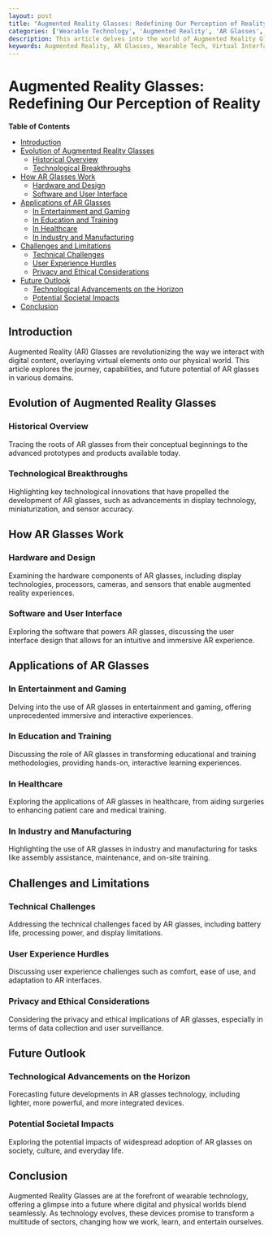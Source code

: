 ```yaml
---
layout: post
title: "Augmented Reality Glasses: Redefining Our Perception of Reality"
categories: ['Wearable Technology', 'Augmented Reality', 'AR Glasses', 'Tech Innovation', 'Futuristic Gadgets']
description: This article delves into the world of Augmented Reality Glasses, exploring their technological advancements, applications, and the potential they hold for transforming our interaction with the digital world.
keywords: Augmented Reality, AR Glasses, Wearable Tech, Virtual Interfaces, Futuristic Technology, Immersive Experience
---
```


# Augmented Reality Glasses: Redefining Our Perception of Reality

**Table of Contents**

- [Introduction](#introduction)
- [Evolution of Augmented Reality Glasses](#evolution-of-augmented-reality-glasses)
  - [Historical Overview](#historical-overview)
  - [Technological Breakthroughs](#technological-breakthroughs)
- [How AR Glasses Work](#how-ar-glasses-work)
  - [Hardware and Design](#hardware-and-design)
  - [Software and User Interface](#software-and-user-interface)
- [Applications of AR Glasses](#applications-of-ar-glasses)
  - [In Entertainment and Gaming](#in-entertainment-and-gaming)
  - [In Education and Training](#in-education-and-training)
  - [In Healthcare](#in-healthcare)
  - [In Industry and Manufacturing](#in-industry-and-manufacturing)
- [Challenges and Limitations](#challenges-and-limitations)
  - [Technical Challenges](#technical-challenges)
  - [User Experience Hurdles](#user-experience-hurdles)
  - [Privacy and Ethical Considerations](#privacy-and-ethical-considerations)
- [Future Outlook](#future-outlook)
  - [Technological Advancements on the Horizon](#technological-advancements-on-the-horizon)
  - [Potential Societal Impacts](#potential-societal-impacts)
- [Conclusion](#conclusion)

## Introduction

Augmented Reality (AR) Glasses are revolutionizing the way we interact with digital content, overlaying virtual elements onto our physical world. This article explores the journey, capabilities, and future potential of AR glasses in various domains.

## Evolution of Augmented Reality Glasses

### Historical Overview

Tracing the roots of AR glasses from their conceptual beginnings to the advanced prototypes and products available today.

### Technological Breakthroughs

Highlighting key technological innovations that have propelled the development of AR glasses, such as advancements in display technology, miniaturization, and sensor accuracy.

## How AR Glasses Work

### Hardware and Design

Examining the hardware components of AR glasses, including display technologies, processors, cameras, and sensors that enable augmented reality experiences.

### Software and User Interface

Exploring the software that powers AR glasses, discussing the user interface design that allows for an intuitive and immersive AR experience.

## Applications of AR Glasses

### In Entertainment and Gaming

Delving into the use of AR glasses in entertainment and gaming, offering unprecedented immersive and interactive experiences.

### In Education and Training

Discussing the role of AR glasses in transforming educational and training methodologies, providing hands-on, interactive learning experiences.

### In Healthcare

Exploring the applications of AR glasses in healthcare, from aiding surgeries to enhancing patient care and medical training.

### In Industry and Manufacturing

Highlighting the use of AR glasses in industry and manufacturing for tasks like assembly assistance, maintenance, and on-site training.

## Challenges and Limitations

### Technical Challenges

Addressing the technical challenges faced by AR glasses, including battery life, processing power, and display limitations.

### User Experience Hurdles

Discussing user experience challenges such as comfort, ease of use, and adaptation to AR interfaces.

### Privacy and Ethical Considerations

Considering the privacy and ethical implications of AR glasses, especially in terms of data collection and user surveillance.

## Future Outlook

### Technological Advancements on the Horizon

Forecasting future developments in AR glasses technology, including lighter, more powerful, and more integrated devices.

### Potential Societal Impacts

Exploring the potential impacts of widespread adoption of AR glasses on society, culture, and everyday life.

## Conclusion

Augmented Reality Glasses are at the forefront of wearable technology, offering a glimpse into a future where digital and physical worlds blend seamlessly. As technology evolves, these devices promise to transform a multitude of sectors, changing how we work, learn, and entertain ourselves.
